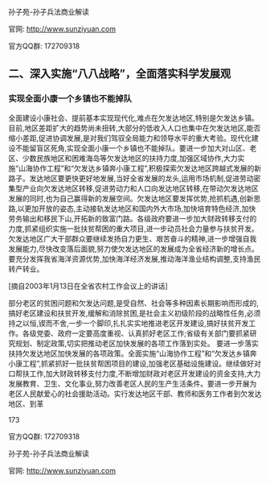 孙子苑-孙子兵法商业解读

官网: http://www.sunziyuan.com

官方QQ群: 172709318

## 二、深入实施“八八战略”，全面落实科学发展观

### 实现全面小康一个乡镇也不能掉队

全面建设小康社会、提前基本实现现代化,难点在欠发达地区,特别是欠发达乡镇。目前,地区差距扩大的趋势尚未扭转,大部分的低收入人口也集中在欠发达地区,能否缩小差距,促进协调发展,是对我们驾驭全局能力和领导水平的重大考验。现代化建设不能留盲区死角,实现全面小康一个乡镇也不能掉队。要进一步加大对山区、老区、少数民族地区和困难海岛等欠发达地区的扶持力度,加强区域协作,大力实施“山海协作工程”和“欠发达乡镇奔小康工程”,积极探索欠发达地区跨越式发展的新路子。发达地区要更快更好地发展,当好全省发展的龙头,运用市场机制,促进劳动密集型产业向欠发达地区转移,促进劳动力和人口向发达地区转移,在带动欠发达地区发展的同时,也为自己赢得新的发展空间。欠发达地区要发挥优势,抢抓机遇,创新思路,以更加开放的姿态,主动接轨发达地区和国内外大市场,加快培育特色经济,加快劳务输出和移民下山,开拓新的致富门路。各级政府要进一步加大财政转移支付的力度,抓紧组织实施一批扶贫帮困的重大项目,进一步动员社会力量参与扶贫开发。欠发达地区广大干部群众要继续发扬自力更生、艰苦奋斗的精神,进一步增强自我发展能力,尽快改变落后面貌,努力使欠发达地区的发展成为全省经济新的增长点。要充分发挥我省海洋资源优势,加快海洋经济发展,推动海洋渔业结构调整,支持渔民转产转业。

[摘自2003年1月13日在全省农村工作会议上的讲话]

部分老区的贫困问题和欠发达问题,是受自然、社会等多种因素长期影响而形成的,搞好老区建设和扶贫开发,缓解和消除贫困,是社会主义初级阶段的战略性任务,必须持之以恒,锲而不舍,一步一个脚印,扎扎实实地推进老区开发建设,搞好扶贫开发工作。各级党委、政府一定要高度重视、认真抓好老区工作;省级有关部门要抓紧研究规划、制定政策,切实把推动老区加快发展的各项工作落到实处。
要进一步落实扶持欠发达地区加快发展的各项政策。全面实施“山海协作工程”和“欠发达乡镇奔小康工程”,抓紧抓好一批扶贫帮困项目的建设,加强老区基础设施建设。继续做好对口帮扶工作,加大财政转移支付力度,不断增加财政对老区开发建设的资金支持,大力发展教育、卫生、文化事业,努力改善老区人民的生产生活条件。要进一步开展为老区人民献爱心的社会援助活动。实行发达地区干部、教师和医务工作者到欠发达地区、到革

173

官方QQ群: 172709318

孙子苑-孙子兵法商业解读

官网: http://www.sunziyuan.com